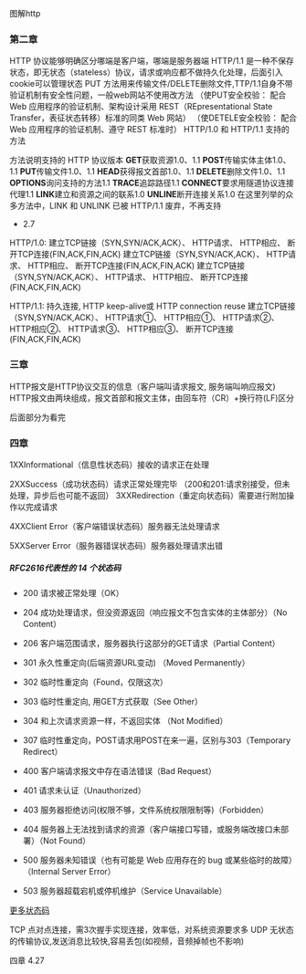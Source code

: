 ﻿图解http

### 第二章
HTTP 协议能够明确区分哪端是客户端，哪端是服务器端
HTTP/1.1 是一种不保存状态，即无状态（stateless）协议，请求或响应都不做持久化处理，后面引入cookie可以管理状态
PUT 方法用来传输文件/DELETE删除文件,TTP/1.1自身不带验证机制有安全性问题，一般web网站不使用改方法
（使PUT安全校验： 配合 Web 应用程序的验证机制、架构设计采用 REST（REpresentational State Transfer，表征状态转移）标准的同类 Web 网站）
（使DETELE安全校验： 配合 Web 应用程序的验证机制、遵守 REST 标准时）
HTTP/1.0 和 HTTP/1.1 支持的方法

方法说明支持的 HTTP 协议版本
**GET**获取资源1.0、1.1
**POST**传输实体主体1.0、1.1
**PUT**传输文件1.0、1.1
**HEAD**获得报文首部1.0、1.1
**DELETE**删除文件1.0、1.1
**OPTIONS**询问支持的方法1.1
**TRACE**追踪路径1.1
**CONNECT**要求用隧道协议连接代理1.1
**LINK**建立和资源之间的联系1.0
**UNLINE**断开连接关系1.0
在这里列举的众多方法中，LINK 和 UNLINK 已被 HTTP/1.1 废弃，不再支持

- 2.7

HTTP/1.0: 
建立TCP链接（SYN,SYN/ACK,ACK）、
HTTP请求、
HTTP相应、
断开TCP连接(FIN,ACK,FIN,ACK)
建立TCP链接（SYN,SYN/ACK,ACK）、
HTTP请求、
HTTP相应、
断开TCP连接(FIN,ACK,FIN,ACK)
建立TCP链接（SYN,SYN/ACK,ACK）、
HTTP请求、
HTTP相应、
断开TCP连接(FIN,ACK,FIN,ACK)



HTTP/1.1: 持久连接, HTTP keep-alive或 HTTP connection reuse
建立TCP链接（SYN,SYN/ACK,ACK）、
HTTP请求①、
HTTP相应①、
HTTP请求②、
HTTP相应②、
HTTP请求③、
HTTP相应③、
断开TCP连接(FIN,ACK,FIN,ACK)


### 三章
HTTP报文是HTTP协议交互的信息（客户端叫请求报文, 服务端叫响应报文)
HTTP报文由两块组成，报文首部和报文主体，由回车符（CR）+换行符(LF)区分

后面部分为看完


### 四章
1XXInformational（信息性状态码）接收的请求正在处理

2XXSuccess（成功状态码）请求正常处理完毕
（200和201:请求别接受，但未处理，异步后也可能不返回）
3XXRedirection（重定向状态码）需要进行附加操作以完成请求

4XXClient Error（客户端错误状态码）服务器无法处理请求

5XXServer Error（服务器错误状态码）服务器处理请求出错

##### RFC2616代表性的 14 个状态码

 - 200 请求被正常处理（OK）

 - 204 成功处理请求，但没资源返回（响应报文不包含实体的主体部分）（No Content）

 - 206 客户端范围请求，服务器执行这部分的GET请求（Partial Content）

 - 301 永久性重定向(后端资源URL变动) （Moved Permanently）

 - 302 临时性重定向（Found，仅限这次）

 - 303 临时性重定向, 用GET方式获取（See Other）

 - 304 和上次请求资源一样，不返回实体 （Not Modified）

 - 307 临时性重定向，POST请求用POST在来一遍，区别与303（Temporary Redirect）

 - 400 客户端请求报文中存在语法错误（Bad Request）

 - 401 请求未认证（Unauthorized）

 - 403 服务器拒绝访问(权限不够，文件系统权限限制等)（Forbidden）

 - 404 服务器上无法找到请求的资源（客户端接口写错，或服务端改接口未部署）（Not Found）

 - 500 服务器未知错误（也有可能是 Web 应用存在的 bug 或某些临时的故障）（Internal Server Error）

 - 503 服务器超载宕机或停机维护（Service Unavailable）



[更多状态码](https://zhidao.baidu.com/question/2207425608262873868.html)









TCP 点对点连接，需3次握手实现连接，效率低，对系统资源要求多
UDP 无状态的传输协议,发送消息比较快,容易丢包(如视频，音频掉帧也不影响)




四章 4.27
